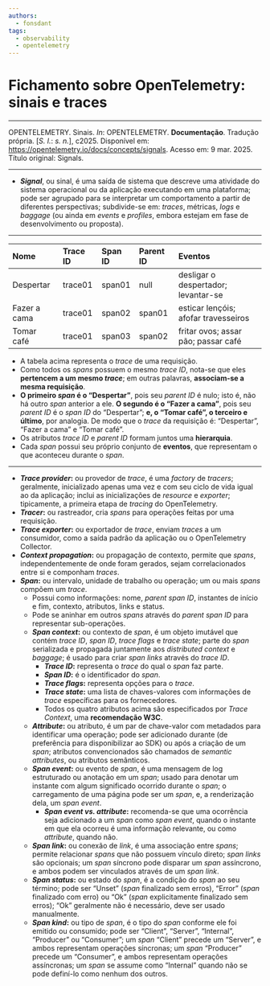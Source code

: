 ```yaml
---
authors:
  - fonsdant
tags:
  - observability
  - opentelemetry
---
```


# Fichamento sobre OpenTelemetry: sinais e traces

------------------------------------------------------------------------

OPENTELEMETRY. Sinais. *In*: OPENTELEMETRY. **Documentação**. Tradução
própria. \[*S. l.*: *s. n.*\], c2025. Disponível em:
https://opentelemetry.io/docs/concepts/signals. Acesso em: 9 mar. 2025.
Título original: Signals.

------------------------------------------------------------------------

<!-- truncate -->

- ***Signal***, ou sinal, é uma saída de sistema que descreve uma
  atividade do sistema operacional ou da aplicação executando em uma
  plataforma; pode ser agrupado para se interpretar um comportamento a
  partir de diferentes perspectivas; subdivide-se em: *traces*,
  métricas, *logs* e *baggage* (ou ainda em *events* e *profiles*,
  embora estejam em fase de desenvolvimento ou proposta).

------------------------------------------------------------------------

| Nome         | Trace ID | Span ID | Parent ID | Eventos                              |
|:-------------|:---------|:--------|:----------|:-------------------------------------|
| Despertar    | trace01  | span01  | null      | desligar o despertador; levantar-se  |
| Fazer a cama | trace01  | span02  | span01    | esticar lençóis; afofar travesseiros |
| Tomar café   | trace01  | span03  | span02    | fritar ovos; assar pão; passar café  |

- A tabela acima representa o *trace* de uma requisição.
- Como todos os *spans* possuem o mesmo *trace ID*, nota-se que eles
  **pertencem a um mesmo *trace***; em outras palavras, **associam-se a
  mesma requisição**.
- **O primeiro *span* é o “Despertar”**, pois seu *parent ID* é nulo;
  isto é, não há outro *span* anterior a ele. **O segundo é o “Fazer a
  cama”**, pois seu *parent ID* é o *span ID* do “Despertar”; **e, o
  “Tomar café”, o terceiro e último**, por analogia. De modo que o
  *trace* da requisição é: “Despertar”, “Fazer a cama” e “Tomar café”.
- Os atributos *trace ID* e *parent ID* formam juntos uma
  **hierarquia**.
- Cada *span* possui seu próprio conjunto de **eventos**, que
  representam o que aconteceu durante o *span*.

------------------------------------------------------------------------

- ***Trace provider*:** ou provedor de *trace*, é uma *factory* de
  *tracers*; geralmente, inicializado apenas uma vez e com seu ciclo de
  vida igual ao da aplicação; inclui as inicializações de *resource* e
  *exporter*; tipicamente, a primeira etapa de *tracing* do
  OpenTelemetry.
- ***Tracer*:** ou rastreador, cria *spans* para operações feitas por
  uma requisição.
- ***Trace exporter*:** ou exportador de *trace*, enviam *traces* a um
  consumidor, como a saída padrão da aplicação ou o OpenTelemetry
  Collector.
- ***Context propagation*:** ou propagação de contexto, permite que
  *spans*, independentemente de onde foram gerados, sejam
  correlacionados entre si e componham *traces*.
- ***Span*:** ou intervalo, unidade de trabalho ou operação; um ou mais
  *spans* compõem um *trace*.
  - Possui como informações: nome, *parent span ID*, instantes de início
    e fim, contexto, atributos, links e status.
  - Pode se aninhar em outros *spans* através do *parent span ID* para
    representar sub-operações.
  - ***Span context*:** ou contexto de *span*, é um objeto imutável que
    contém *trace ID*, *span ID*, *trace flags* e *trace state*; parte
    do *span* serializada e propagada juntamente aos *distributed
    context* e *baggage*; é usado para criar *span links* através do
    *trace ID*.
    - ***Trace ID*:** representa o *trace* do qual o *span* faz parte.
    - ***Span ID*:** é o identificador do *span*.
    - ***Trace flags*:** representa opções para o *trace*.
    - ***Trace state*:** uma lista de chaves-valores com informações de
      *trace* específicas para os fornecedores.
    - Todos os quatro atributos acima são especificados por *Trace
      Context*, uma **recomendação W3C**.
  - ***Attribute*:** ou atributo, é um par de chave-valor com metadados
    para identificar uma operação; pode ser adicionado durante (de
    preferência para disponibilizar ao SDK) ou após a criação de um
    *span*; atributos convencionados são chamados de *semantic
    attributes*, ou atributos semânticos.
  - ***Span event*:** ou evento de *span*, é uma mensagem de log
    estruturado ou anotação em um *span*; usado para denotar um instante
    com algum significado ocorrido durante o *span*; o carregamento de
    uma página pode ser um *span*, e, a renderização dela, um *span
    event*.
    - ***Span event vs. attribute*:** recomenda-se que uma ocorrência
      seja adicionado a um *span* como *span event*, quando o instante
      em que ela ocorreu é uma informação relevante, ou como
      *attribute*, quando não.
  - ***Span link*:** ou conexão de *link*, é uma associação entre
    *spans*; permite relacionar *spans* que não possuem vínculo direto;
    *span links* são opcionais; um *span* síncrono pode disparar um
    *span* assíncrono, e ambos podem ser vinculados através de um *span
    link*.
  - ***Span status*:** ou estado do *span*, é a condição do *span* ao
    seu término; pode ser “Unset” (*span* finalizado sem erros), “Error”
    (*span* finalizado com erro) ou “Ok” (*span* explicitamente
    finalizado sem erros); “Ok” geralmente não é necessário, deve ser
    usado manualmente.
  - ***Span kind*:** ou tipo de *span*, é o tipo do *span* conforme ele
    foi emitido ou consumido; pode ser “Client”, “Server”, “Internal”,
    “Producer” ou “Consumer”; um *span* “Client” precede um “Server”, e
    ambos representam operações síncronas; um *span* “Producer” precede
    um “Consumer”, e ambos representam operações assíncronas; um *span*
    se assume como “Internal” quando não se pode definí-lo como nenhum
    dos outros.
